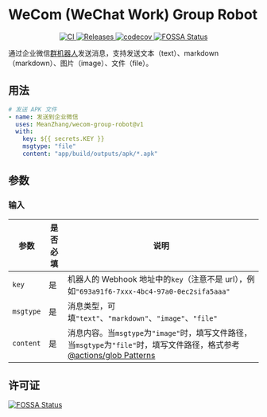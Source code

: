 # WeCom (WeChat Work) Group Robot

<p align="center">
  <a href="https://github.com/MeanZhang/wecom-group-robot/actions/workflows/ci.yml" alt="CI">
    <img src="https://github.com/MeanZhang/wecom-group-robot/actions/workflows/ci.yml/badge.svg" alt="CI"/>
  </a>
  <a href="https://github.com/MeanZhang/wecom-group-robot/releases" alt="Releases">
    <img src="https://img.shields.io/github/v/release/MeanZhang/wecom-group-robot?include_prereleases&logo=github" alt="Releases"/>
  </a>
  <a href="https://codecov.io/gh/MeanZhang/wecom-group-robot" alt="codecov">
    <img src="https://codecov.io/gh/MeanZhang/wecom-group-robot/branch/main/graph/badge.svg?token=U39YQJ1KVN" alt="codecov"/>
  </a>
  <a href="https://app.fossa.com/projects/git%2Bgithub.com%2FMeanZhang%2Fwecom-group-robot?ref=badge_shield" alt="FOSSA Status">
    <img src="https://app.fossa.com/api/projects/git%2Bgithub.com%2FMeanZhang%2Fwecom-group-robot.svg?type=shield" alt="FOSSA Status"/>
  </a>
</p>

通过企业微信[群机器人](https://developer.work.weixin.qq.com/document/path/91770)发送消息，支持发送文本（text）、markdown（markdown）、图片（image）、文件（file）。

## 用法

```yaml
# 发送 APK 文件
- name: 发送到企业微信
  uses: MeanZhang/wecom-group-robot@v1
  with:
    key: ${{ secrets.KEY }}
    msgtype: "file"
    content: "app/build/outputs/apk/*.apk"
```

## 参数

### 输入

| 参数      | 是否必填 | 说明                                                         |
| --------- | -------- | ------------------------------------------------------------ |
| `key`     | 是       | 机器人的 Webhook 地址中的`key`（注意不是 url），例如`"693a91f6-7xxx-4bc4-97a0-0ec2sifa5aaa"` |
| `msgtype` | 是       | 消息类型，可填`"text"`、`"markdown"`、`"image"`、`"file"`                |
| `content` | 是       | 消息内容。当`msgtype`为`"image"`时，填写文件路径，当`msgtype`为`"file"`时，填写文件路径，格式参考[@actions/glob Patterns](https://github.com/actions/toolkit/tree/main/packages/glob#glob-behavior)        |

## 许可证

[![FOSSA Status](https://app.fossa.com/api/projects/git%2Bgithub.com%2FMeanZhang%2Fwecom-group-robot.svg?type=large)](https://app.fossa.com/projects/git%2Bgithub.com%2FMeanZhang%2Fwecom-group-robot?ref=badge_large)
